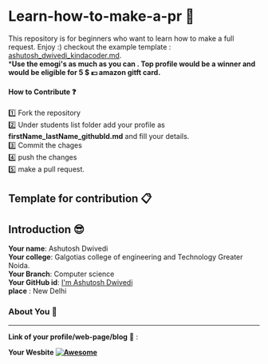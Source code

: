 # Learn-how-to-make-a-pr :rocket:
This repository is for beginners who want to learn how to make a full request. Enjoy :) checkout the example template :    [ashutosh_dwivedi_kindacoder.md](https://github.com/code-with-kindacoder/Learn-how-to-make-a-pr/blob/master/students%20list/ashutosh_dwivedi_kindacoder.md).
<br>
***Use the emogi's as much as you can . Top profile would be a winner and would be eligible for 5 $ :dollar: amazon gitft card.**


#### How to Contribute :question:
:one: Fork the repository
<br>
:two: Under students list folder add your profile as **firstName_lastName_githubId.md** and fill your details.
<br>
:three: Commit the chages
 <br>
:four: push the changes
 <br>
:five: make a pull request.



## Template for contribution :clipboard:


## Introduction :sunglasses:
**Your name**:     Ashutosh Dwivedi
<br>
**Your college**: Galgotias college of engineering and Technology Greater Noida.
<br>
**Your Branch**: Computer science
<br>
**Your GitHub id**: [I'm Ashutosh Dwivedi](https://github.com/kindacoder)
<br>
**place** : New Delhi
### About You :boy:
---

**Link of your profile/web-page/blog** :link: :

**Your Wesbite**  **[![Awesome](https://awesome.re/badge.svg)](https://github.com)**

